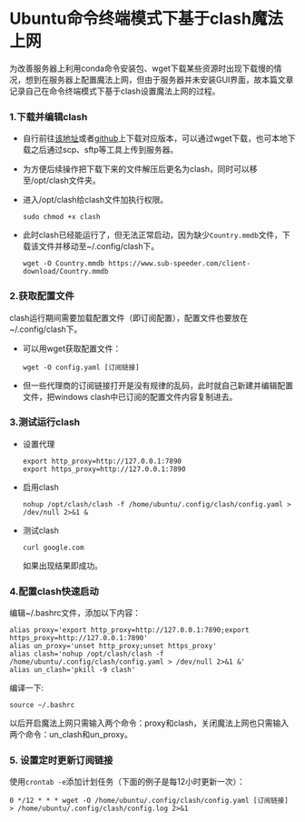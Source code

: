 # Ubuntu命令终端模式下基于clash魔法上网

为改善服务器上利用conda命令安装包、wget下载某些资源时出现下载慢的情况，想到在服务器上配置魔法上网，但由于服务器并未安装GUI界面，故本篇文章记录自己在命令终端模式下基于clash设置魔法上网的过程。

### 1.下载并编辑clash

- 自行前往[该地址](https://release.dreamacro.workers.dev/latest/)或者[github](https://github.com/Dreamacro/clash/)上下载对应版本，可以通过wget下载，也可本地下载之后通过scp、sftp等工具上传到服务器。

- 为方便后续操作把下载下来的文件解压后更名为clash，同时可以移至/opt/clash文件夹。

- 进入/opt/clash给clash文件加执行权限。

  ```
  sudo chmod +x clash
  ```

- 此时clash已经能运行了，但无法正常启动，因为缺少`Country.mmdb`文件，下载该文件并移动至~/.config/clash下。

  ```
  wget -O Country.mmdb https://www.sub-speeder.com/client-download/Country.mmdb
  ```

### 2.获取配置文件

clash运行期间需要加载配置文件（即订阅配置），配置文件也要放在~/.config/clash下。

- 可以用wget获取配置文件：

  ```
  wget -O config.yaml [订阅链接]
  ```

- 但一些代理商的订阅链接打开是没有规律的乱码，此时就自己新建并编辑配置文件，把windows clash中已订阅的配置文件内容复制进去。

### 3.测试运行clash

- 设置代理

  ```
  export http_proxy=http://127.0.0.1:7890
  export https_proxy=http://127.0.0.1:7890
  ```

- 启用clash

  ```
  nohup /opt/clash/clash -f /home/ubuntu/.config/clash/config.yaml > /dev/null 2>&1 &
  ```

- 测试clash

  ```
  curl google.com
  ```

  如果出现结果即成功。

### 4.配置clash快速启动

编辑~/.bashrc文件，添加以下内容：

```
alias proxy='export http_proxy=http://127.0.0.1:7890;export https_proxy=http://127.0.0.1:7890'
alias un_proxy='unset http_proxy;unset https_proxy'
alias clash='nohup /opt/clash/clash -f /home/ubuntu/.config/clash/config.yaml > /dev/null 2>&1 &'
alias un_clash='pkill -9 clash'
```

编译一下:

```
source ~/.bashrc
```

以后开启魔法上网只需输入两个命令：proxy和clash，关闭魔法上网也只需输入两个命令：un_clash和un_proxy。

### 5. 设置定时更新订阅链接

使用`crontab -e`添加计划任务（下面的例子是每12小时更新一次）：

```
0 */12 * * * wget -O /home/ubuntu/.config/clash/config.yaml [订阅链接] > /home/ubuntu/.config/clash/config.log 2>&1
```

